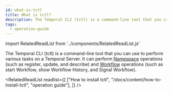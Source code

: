```yaml
---
id: what-is-tctl
title: What is tctl?
description: The Temporal CLI (tctl) is a command-line tool that you can use to perform various tasks on a Temporal Server.
tags:
  - operation-guide
---
```


import RelatedReadList from '../components/RelatedReadList.js'

The Temporal CLI (tctl) is a command-line tool that you can use to perform various tasks on a Temporal Server.
It can perform [Namespace](/docs/content/what-is-a-namespace) operations (such as register, update, and describe) and [Workflow](/docs/content/what-is-a-workflow) operations (such as start
Workflow, show Workflow History, and Signal Workflow).

<RelatedReadList
readlist={[
["How to install tctl", "/docs/content/how-to-install-tctl", "operation guide"],
]}
/>